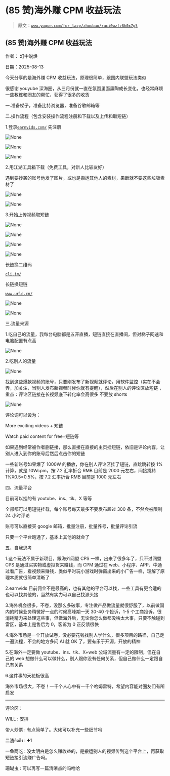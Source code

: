# (85 赞)海外赚 CPM 收益玩法

> 原文：[`www.yuque.com/for_lazy/zhoubao/ruci0wzfz8h0x7g5`](https://www.yuque.com/for_lazy/zhoubao/ruci0wzfz8h0x7g5)

## (85 赞)海外赚 CPM 收益玩法

作者： 幻中说焕

日期：2025-08-13

今天分享的是海外赚 CPM 收益玩法，原理很简单，跟国内联盟玩法类似

很感谢 youyube 深海圈，从三月份就一直在氛围里面熏陶成长变化，也经常麻烦一些教练和圈友的帮忙，获得了很多的收货

一.准备梯子，准备比特浏览器，准备谷歌邮箱等

二.操作流程（包含安装操作流程注册和下载以及上传和取短链）

1.登录[`earnvids.com/`](https://earnvids.com) 先注册

![](img/959dc80fbe7fea17a4cd608c316d23c0.png "None")

![](img/53deda8bf75e9bc3cfb069fa0613684d.png "None")

![](img/080f84e07de1f74674f3ac50dab25286.png "None")

2.用江湖工具箱下载（免费工具，对新人比较友好）

遇到要抄袭的账号他发了图片，或也是搬运其他人的素材，果断就不要这些垃圾素材了

![](img/814201ab74d38a736703b5bfc55decc4.png "None")

![](img/a7a4b29e5992684e03c0f03442050a4d.png "None")

3.开始上传视频取短链

![](img/8c37152789e2365a8fbb28a1030d71db.png "None")

![](img/5d531ba6f478f0ec5a939d012a7208c1.png "None")

![](img/335f05942c6201cdf05dd5af133dedbb.png "None")

![](img/ae0d99e2797f47f555877dc86f70a403.png "None")

长链换二维码

[`cli.im/`](https://cli.im/)

长链换短链

[`www.urlc.cn/`](https://www.urlc.cn/)

![](img/2c5fb700631d9aadfea7f19e2de4497e.png "None")

![](img/cf576e716bde7b09e36fa7e38347fea1.png "None")

三.流量来源

1.吃自己的流量，我每台电脑都是五开直播，短链直接在直播间，但对梯子网速和电脑配置有点高

![](img/cb5274c432a641d93a091f067aaa7fd1.png "None")

2.吃别人的流量

![](img/c22b4937f6af0c86ef721fb7682a2be5.png "None")

找到这些爆款视频的账号，只要刚发布了新视频就评论，用软件监控（实在不会弄，加关注，当别人发布新视频时候你就有提醒），然后在别人的评论区放短链
，重点：评论区链接在长视频底下转化率会高很多 不要放 shorts

![](img/34cf3bee3e9fe330635414e37f572348.png "None")

评论词可以设为：

More exciting videos + 短链

Watch paid content for free+短链等

如果遇到经常被作者删链接，那么直接在直接的主页挂短链，依旧是评论内容，让别人进入到你的账号后然后点击你的短链

一些新账号如果爆了 1000W 的播放，你在别人评论区挂了短链，直跳跳转按 1%计算，就是 10Wcpm，按 7.2 汇率折合 RMB 目前是 2000 元左右，间接跳转 1%X0.5=0.5%，按 7.2 汇率折合 RMB 目前是 1000 元左右

四、流量平台

目前可以挂的有 youtube、ins、tik、X 等等

全部都可以用短链挂载，每个账号每天最多不要发布超过 300 条，不然会被限制 24 小时评论

账号可以直接买 google 邮箱，批量注册，批量养号，批量评论引流

只要一个平台跑通了，基本上其他的就会了

五、自我思考

1.这个玩法不属于新项目，跟海外网盟 CPS 一样，出来了很多年了，只不过网盟 CPS 是通过买实物或虚拟货来赚钱，而 CPM 通过在 web、小程序、APP、中通过看广告，看视频来赚钱，类似平时玩小游戏时弹窗出来的小广告一样，理解了原理本质就很简单清晰了

2.earnvids 目前佣金不是最高的，也有其他的平台可以找，一些工具有更合适的也可以找其他的，当然有实力可以自己找源头接

3.海外机会很多，不卷，没那么多破事，专注做产品做流量就很舒服了，以前做国内的时候业务稍微好一点的时候高峰期一天 30-40 个投诉，1-5 个工商投诉，很消耗精力来处理这些事，但做海外后，无论你怎么做都没啥太大事，只要不触碰到雷区，基本上是售后为 0，客诉为 0 正反馈很快

4.海外市场是一个开放试卷，没必要花钱找别人学什么，很多项目的路径，自己走一遍流程，不会的地方多问 AI 就 OK 了，要有乐于开源，开放的精神

5.在海外一定要做 youtube、ins、tik、X+web
公域流量有一定的限制，但在自己的 web 想做什么可以做什么，别人跟你没有任何关系，但自己做什么一定跟自己有关系

6.这件事的天花板很高

海外市场很大，不卷！一千个人心中有一千个哈姆雷特，希望内容能对圈友们有所启发

* * *

评论区：

WILL : 安排

带人炒票 : 有点简单了。大佬可以补充一些细节吗

二渣คิดถึง : ➕1

一鱼两吃 : 没太明白是怎么赚收益的，是搬运别人的视频传到这个平台上，再获取短链接引流赚广告吗。

珊瑚虫 : 可以再写一篇清晰点的吗哈哈
